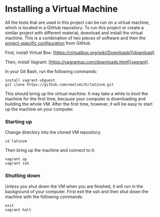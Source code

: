 # Installing a Virtual Machine

All the tools that are used in this project can be run on a virtual machine, which is located in a GitHub repository.  To run this project or create a similar project with different material, download and install the virtual machine.  This is a combination of two pieces of software and then the [project-specific configuration][cite] from GitHub.

[cite]: https://github.com/neelsmith/latinvm

First, install Virtual Box: [https://virtualbox.org/wiki/Downloads][download].

[download]: https://www.virtualbox.org/wiki/Downloads

Then, install Vagrant: [https://vagrantup.com/downloads.html][vagrant].

[vagrant]: http://www.vagrantup.com/downloads.html

In your Git Bash, run the following commands:

	install vagrant-vbguest
	git clone https://github.com/neelsmith/latinvm.git

This should bring up the virtual machine.  It may take a while to boot the machine for the first time, because your computer is downloading and building the whole VM.  After the first time, however, it will be easy to start up the machine on your computer.

### Starting up

Change directory into the cloned VM repository.

	cd latinvm
	
Then bring up the machine and connect to it:

	vagrant up
	vagrant ssh

### Shutting down

Unless you shut down the VM when you are finished, it will run in the background of your computer.  First exit the ssh and then shut down the machine with the following commands:

	exit
	vagrant halt
